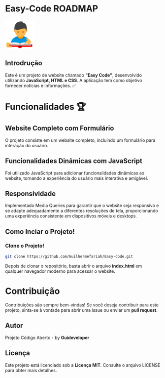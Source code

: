 # Easy-Code ROADMAP

![Texto Alternativo](./_inteface/student.png)

## Introdrução
<p> Este é um projeto de website chamado <strong>"Easy Code"</strong>, desenvolvido utilizando <strong>JavaScript, HTML e CSS</strong>. A aplicação tem como objetivo fornecer notícias e informações. ✅</p> 


# Funcionalidades 🏆

## Website Completo com Formulário
<p>O projeto consiste em um website completo, incluindo um formulário para interação do usuário.</p>


## Funcionalidades Dinâmicas com JavaScript
<p>Foi utilizado JavaScript para adicionar funcionalidades dinâmicas ao website, tornando a experiência do usuário mais interativa e amigável.</p>


## Responsividade 
<p>Implementado Media Queries para garantir que o website seja responsivo e se adapte adequadamente a diferentes resoluções de tela, proporcionando uma experiência consistente em dispositivos móveis e desktops.</p>


## Como Inciar o Projeto!

### Clone o Projeto!
``` sh
git clone https://github.com/Guilhermefariah/Easy-Code.git
```


<p>Depois de clonar o repositório, basta abrir o arquivo <strong>index.html</strong> em qualquer navegador moderno para acessar o website.</p>


# Contribuição
<p>Contribuições são sempre bem-vindas! Se você deseja contribuir para este projeto, sinta-se à vontade para abrir uma issue ou enviar um <strong>pull request</strong>.</p>


## Autor
<p>Projeto Código Aberto - by  <strong>Guideveloper</strong></p>


## Licença
<p>Este projeto está licenciado sob a <strong>Licença MIT</strong>. Consulte o arquivo LICENSE para obter mais detalhes.</p>




